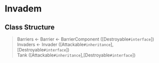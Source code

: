 # Invadem
## Class Structure

> Barriers <- Barrier <- BarrierComponent ([Destroyable`#interface`])  
Invaders <- Invader ([Attackable`#inheritance`],[Destroyable`#interface`])  
Tank ([Attackable`#inheritance`],[Destroyable`#interface`])
